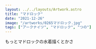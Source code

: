 ```yaml
---
layout: ../../layouts/Artwork.astro
title: "マドロック"
date: "2021-12-26"
image: "/artworks/0265マドロック.jpg"
tags: ["アークナイツ", "マドロック", "つの"]
---
```


もっとマドロックの水着描くとかさ